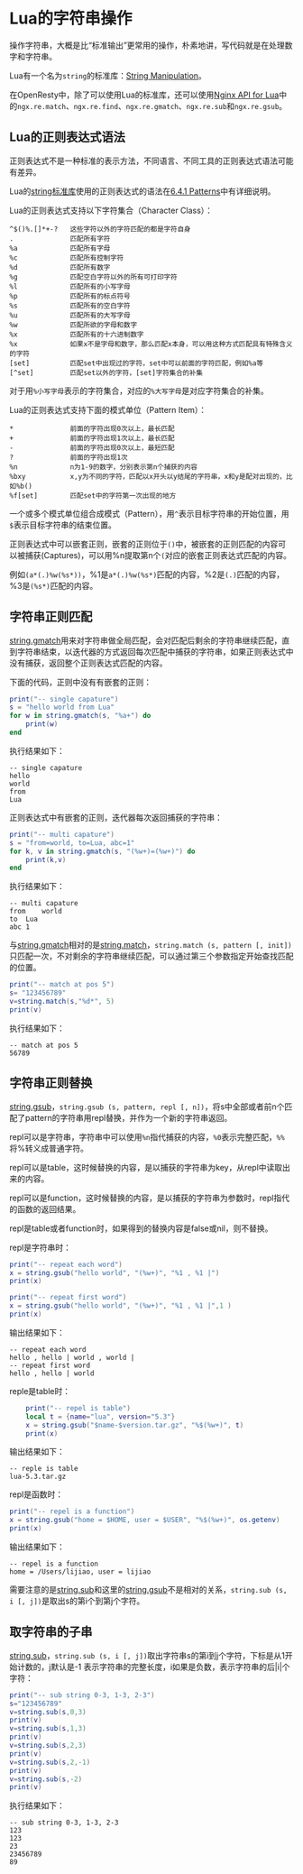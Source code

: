 <!-- toc -->
# Lua的字符串操作

操作字符串，大概是比“标准输出”更常用的操作，朴素地讲，写代码就是在处理数字和字符串。

Lua有一个名为`string`的标准库：[String Manipulation][1]。

在OpenResty中，除了可以使用Lua的标准库，还可以使用[Nginx API for Lua](https://github.com/openresty/lua-nginx-module#nginx-api-for-lua)中的`ngx.re.match`、`ngx.re.find`、`ngx.re.gmatch`、`ngx.re.sub`和`ngx.re.gsub`。

## Lua的正则表达式语法

正则表达式不是一种标准的表示方法，不同语言、不同工具的正则表达式语法可能有差异。

Lua的[string标准库][1]使用的正则表达式的语法在[6.4.1 Patterns][2]中有详细说明。

Lua的正则表达式支持以下字符集合（Character Class）：

	^$()%.[]*+-?   这些字符以外的字符匹配的都是字符自身
	.              匹配所有字符
	%a             匹配所有字母
	%c             匹配所有控制字符
	%d             匹配所有数字
	%g             匹配空白字符以外的所有可打印字符
	%l             匹配所有的小写字母
	%p             匹配所有的标点符号
	%s             匹配所有的空白字符
	%u             匹配所有的大写字母
	%w             匹配所欲的字母和数字
	%x             匹配所有的十六进制数字
	%x             如果x不是字母和数字，那么匹配x本身，可以用这种方式匹配具有特殊含义的字符
	[set]          匹配set中出现过的字符，set中可以前面的字符匹配，例如%a等        
	[^set]         匹配set以外的字符，[set]字符集合的补集

对于用`%小写字母`表示的字符集合，对应的`%大写字母`是对应字符集合的补集。

Lua的正则表达式支持下面的模式单位（Pattern Item）：

	*              前面的字符出现0次以上，最长匹配 
	+              前面的字符出现1次以上，最长匹配
	-              前面的字符出现0次以上，最短匹配
	?              前面的字符出现1次
	%n             n为1-9的数字，分别表示第n个捕获的内容
	%bxy           x,y为不同的字符，匹配以x开头以y结尾的字符串，x和y是配对出现的，比如%b()
	%f[set]        匹配set中的字符第一次出现的地方

一个或多个模式单位组合成模式（Pattern），用`^`表示目标字符串的开始位置，用`$`表示目标字符串的结束位置。

正则表达式中可以嵌套正则，嵌套的正则位于`()`中，被嵌套的正则匹配的内容可以被捕获(Captures)，可以用%n提取第n个`(`对应的嵌套正则表达式匹配的内容。

例如`(a*(.)%w(%s*))`，%1是`a*(.)%w(%s*)`匹配的内容，%2是`(.)`匹配的内容，%3是`(%s*)`匹配的内容。

## 字符串正则匹配

[string.gmatch][3]用来对字符串做全局匹配，会对匹配后剩余的字符串继续匹配，直到字符串结束，以迭代器的方式返回每次匹配中捕获的字符串，如果正则表达式中没有捕获，返回整个正则表达式匹配的内容。

下面的代码，正则中没有有嵌套的正则：

```lua
print("-- single capature")
s = "hello world from Lua"
for w in string.gmatch(s, "%a+") do
    print(w)
end
```

执行结果如下：

	-- single capature
	hello
	world
	from
	Lua

正则表达式中有嵌套的正则，迭代器每次返回捕获的字符串：

```lua
print("-- multi capature")
s = "from=world, to=Lua, abc=1"
for k, v in string.gmatch(s, "(%w+)=(%w+)") do
    print(k,v)
end
```

执行结果如下：

	-- multi capature
	from	world
	to	Lua
	abc	1

与[string.gmatch][3]相对的是[string.match][5]，`string.match (s, pattern [, init])`只匹配一次，不对剩余的字符串继续匹配，可以通过第三个参数指定开始查找匹配的位置。

```lua
print("-- match at pos 5")
s= "123456789"
v=string.match(s,"%d*", 5)
print(v)
```

执行结果如下：

	-- match at pos 5
	56789

## 字符串正则替换

[string.gsub][4]，`string.gsub (s, pattern, repl [, n])`，将s中全部或者前n个匹配了pattern的字符串用repl替换，并作为一个新的字符串返回。

repl可以是字符串，字符串中可以使用`%n`指代捕获的内容，`%0`表示完整匹配，`%%`将%转义成普通字符。

repl可以是table，这时候替换的内容，是以捕获的字符串为key，从repl中读取出来的内容。

repl可以是function，这时候替换的内容，是以捕获的字符串为参数时，repl指代的函数的返回结果。

repl是table或者function时，如果得到的替换内容是false或nil，则不替换。

repl是字符串时：

```lua
print("-- repeat each word")
x = string.gsub("hello world", "(%w+)", "%1 , %1 |")
print(x)

print("-- repeat first word")
x = string.gsub("hello world", "(%w+)", "%1 , %1 |",1 )
print(x)
```

输出结果如下：

	-- repeat each word
	hello , hello | world , world |
	-- repeat first word
	hello , hello | world

reple是table时：

```lua
	print("-- repel is table")
	local t = {name="lua", version="5.3"}
	x = string.gsub("$name-$version.tar.gz", "%$(%w+)", t)
	print(x)
```

输出结果如下：

	-- reple is table
	lua-5.3.tar.gz

repl是函数时：

```lua
print("-- repel is a function")
x = string.gsub("home = $HOME, user = $USER", "%$(%w+)", os.getenv)
print(x)
```

输出结果如下：

	-- repel is a function
	home = /Users/lijiao, user = lijiao

需要注意的是[string.sub][6]和这里的[string.gsub][4]不是相对的关系，`string.sub (s, i [, j])`是取出s的第i个到第j个字符。

## 取字符串的子串

[string.sub][6]，`string.sub (s, i [, j])`取出字符串s的第i到j个字符，下标是从1开始计数的，j默认是-1 表示字符串的完整长度，i如果是负数，表示字符串的后|i|个字符：

```lua
print("-- sub string 0-3, 1-3, 2-3")
s="123456789"
v=string.sub(s,0,3)
print(v)
v=string.sub(s,1,3)
print(v)
v=string.sub(s,2,3)
print(v)
v=string.sub(s,2,-1)
print(v)
v=string.sub(s,-2)
print(v)
```

执行结果如下：

	-- sub string 0-3, 1-3, 2-3
	123
	123
	23
	23456789
	89

[1]: https://www.lua.org/manual/5.3/manual.html#6.4 "Lua 5.3: String Manipulation"
[2]: https://www.lua.org/manual/5.3/manual.html#6.4.1 "Lua 5.3: Patterns"
[3]: https://www.lua.org/manual/5.3/manual.html#pdf-string.gmatch "Lua 5.3: string.gmatch"
[4]: https://www.lua.org/manual/5.3/manual.html#pdf-string.gsub "Lua 5.3: string.gsub"
[5]: https://www.lua.org/manual/5.3/manual.html#pdf-string.match "Lua 5.3: string.match"
[6]: https://www.lua.org/manual/5.3/manual.html#pdf-string.sub "Lua 5.3: string.sub"

